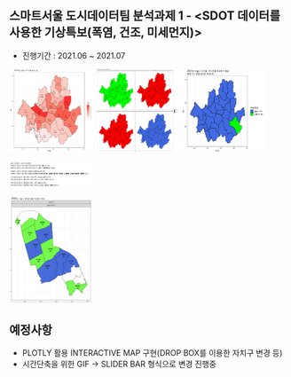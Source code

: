 
## 스마트서울 도시데이터팀 분석과제 1 - <SDOT 데이터를 사용한 기상특보(폭염, 건조, 미세먼지)>
 - 진행기간 : 2021.06 ~ 2021.07 




<img src="https://github.com/hoheer/weatherINFO_VIisualize/blob/main/image/2021%EB%85%84%20%EA%B8%B0%EC%98%A8.png" width="30%" height="20%" title="px(200)" alt="RubberDuck"></img>
<img src="https://github.com/hoheer/weatherINFO_VIisualize/blob/main/image/2021%EB%85%84%20%EC%9D%BC%EB%B3%84%EB%AF%B8%EC%84%B8%EB%A8%BC%EC%A7%80.png" width="30%" height="20%" title="px(200)" alt="RubberDuck"></img>
<img src="https://github.com/hoheer/weatherINFO_VIisualize/blob/main/image/2020%EB%AF%B8%EC%84%B8%EC%9B%80.gif" width="30%" height="20%" title="px(200)" alt="RubberDuck"></img>


<img src="https://github.com/hoheer/weatherINFO_VIisualize/blob/main/image/%E1%84%90%E1%85%B3%E1%86%A8%E1%84%87%E1%85%A9.png" width="30%" height="20%" title="px(200)" alt="RubberDuck"></img>

<img src="https://github.com/hoheer/weatherINFO_VIisualize/blob/main/image/%E1%84%92%E1%85%A2%E1%86%BC%E1%84%8C%E1%85%A5%E1%86%BC%E1%84%83%E1%85%A9%E1%86%BC.png" width="30%" height="20%" title="px(200)" alt="RubberDuck"></img>


## 예정사항
 - PLOTLY 활용 INTERACTIVE MAP 구현(DROP BOX를 이용한 자치구 변경 등)
 - 시간단축을 위한 GIF -> SLIDER BAR 형식으로 변경 진행중

